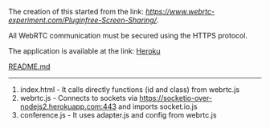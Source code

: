 The creation of this started from the link: *https://www.webrtc-experiment.com/Pluginfree-Screen-Sharing/*.

All WebRTC communication must be secured using the HTTPS protocol.

The application is available at the link: [Heroku](https://webrtc-screen-sharing.herokuapp.com/)

[README.md](https://webrtc-screen-sharing.herokuapp.com/README.md)

---

1. index.html - It calls directly functions (id and class) from webrtc.js
2. webrtc.js - Connects to sockets via https://socketio-over-nodejs2.herokuapp.com:443 and imports socket.io.js
3. conference.js - It uses adapter.js and config from webrtc.js
